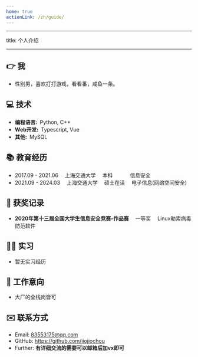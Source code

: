 ```yaml
---
home: true
actionLink: /zh/guide/
---
```


---
title: 个人介绍

---
## 👉 我

- 性别男，喜欢打打游戏，看看番，咸鱼一条。

## 💻 技术

- **编程语言:**&ensp;Python, C++
- **Web开发:**&ensp;Typescript, Vue
- **其他:**&ensp;MySQL


## 📚 教育经历

- 2017.09 - 2021.06&emsp; 上海交通大学&emsp; 本科 &emsp; &emsp;&ensp;  信息安全
- 2021.09 - 2024.03&emsp; 上海交通大学&emsp; 硕士在读&emsp; 电子信息(网络空间安全) 

## 🚀 获奖记录

- **2020年第十三届全国大学生信息安全竞赛-作品赛** &emsp;一等奖 &emsp;Linux勒索病毒防范软件

## 👨‍🔧 实习
 - 暂无实习经历

## 📝 工作意向
 - 大厂的全栈岗皆可

## ✉️ 联系方式

- Email:  <a href="mailto:83553175@qq.com">83553175@qq.com</a>
- GitHub: <https://github.com/jiojiochou>
- Further: **有详细交流的需要可以邮箱后加vx即可**